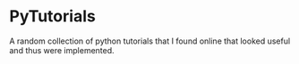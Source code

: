 # PyTutorials
A random collection of python tutorials that I found online that looked useful
and thus were implemented.

